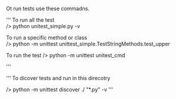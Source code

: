 Ot run tests use these commadns.


'''
 To run all the test       
 /> python   unitest_simple.py -v

To run a specific method or class  
/>  python -m unittest unittest_simple.TestStringMethods.test_upper

To run the test       /> python -m unittest unitest_cmd

'''


'''
To dicover tests and run in this direcotry

/>  python -m unittest discover ./  "*.py" -v
'''